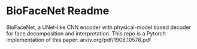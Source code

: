 # BioFaceNet Readme
BioFaceNet, a UNet-like CNN encoder with physical-model based decoder for face decomposition and interpretation.
This repo is a Pytorch implementation of this paper: arxiv.org/pdf/1908.10578.pdf